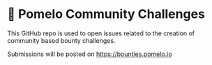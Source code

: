 # 🍈 Pomelo Community Challenges

This GitHub repo is used to open issues related to the creation of community based bounty challenges.

Submissions will be posted on https://bounties.pomelo.io
